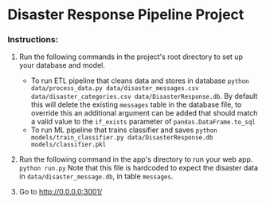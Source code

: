 # Disaster Response Pipeline Project

### Instructions:
1. Run the following commands in the project's root directory to set up your database and model.

    - To run ETL pipeline that cleans data and stores in database
        `python data/process_data.py data/disaster_messages.csv data/disaster_categories.csv data/DisasterResponse.db`.
      By default this will delete the existing `messages` table in the database file, to override this
      an additional argument can be added that should match a valid value to the `if_exists`
      parameter of `pandas.DataFrame.to_sql`
    - To run ML pipeline that trains classifier and saves
        `python models/train_classifier.py data/DisasterResponse.db models/classifier.pkl`

2. Run the following command in the app's directory to run your web app.
    `python run.py`  Note that this file is hardcoded to expect the disaster data in 
   `data/disaster_message.db`, in table `messages`.  

3. Go to http://0.0.0.0:3001/
